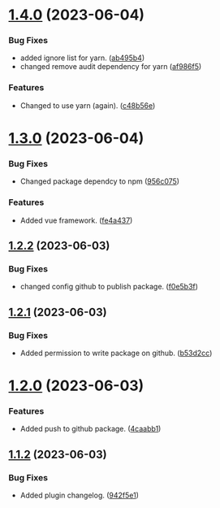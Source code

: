 # [1.4.0](https://github.com/goffity/semantic-release/compare/v1.3.0...v1.4.0) (2023-06-04)


### Bug Fixes

* added ignore list for yarn. ([ab495b4](https://github.com/goffity/semantic-release/commit/ab495b49588d42dbe9530a395f1d6d234b32e4ce))
* changed remove audit dependency for yarn ([af986f5](https://github.com/goffity/semantic-release/commit/af986f585be160d2c9b6e204dadf1e4018571e0e))


### Features

* Changed to use yarn (again). ([c48b56e](https://github.com/goffity/semantic-release/commit/c48b56e19a856924dabef649d7bb12255f8d7183))

# [1.3.0](https://github.com/goffity/semantic-release/compare/v1.2.2...v1.3.0) (2023-06-04)


### Bug Fixes

* Changed package dependcy to npm ([956c075](https://github.com/goffity/semantic-release/commit/956c075602de5ad1974906160004488eff03c44d))


### Features

* Added vue framework. ([fe4a437](https://github.com/goffity/semantic-release/commit/fe4a4378fe733af6aa7be1f511ca27b77cbdf935))

## [1.2.2](https://github.com/goffity/semantic-release/compare/v1.2.1...v1.2.2) (2023-06-03)


### Bug Fixes

* changed config github to publish package. ([f0e5b3f](https://github.com/goffity/semantic-release/commit/f0e5b3ffac9144f9451c6f93c50b601b6f1058fe))

## [1.2.1](https://github.com/goffity/semantic-release/compare/v1.2.0...v1.2.1) (2023-06-03)


### Bug Fixes

* Added permission to write package on github. ([b53d2cc](https://github.com/goffity/semantic-release/commit/b53d2cc3aff58e925ebaf73695098ad8f388f0f2))

# [1.2.0](https://github.com/goffity/semantic-release/compare/v1.1.2...v1.2.0) (2023-06-03)


### Features

* Added push to github package. ([4caabb1](https://github.com/goffity/semantic-release/commit/4caabb1f0b94dd171e992df24966cfbfefe5509c))

## [1.1.2](https://github.com/goffity/semantic-release/compare/v1.1.1...v1.1.2) (2023-06-03)


### Bug Fixes

* Added plugin changelog. ([942f5e1](https://github.com/goffity/semantic-release/commit/942f5e1aaf833c64a525d9fac1e388ea4b86d9c0))
